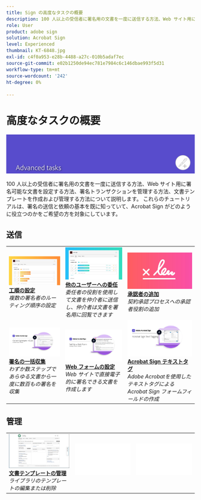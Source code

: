 ```yaml
---
title: Sign の高度なタスクの概要
description: 100 人以上の受信者に署名用の文書を一度に送信する方法、Web サイト用に署名可能な文書を設定する方法、署名トランザクションを管理する方法、文書テンプレートを作成および管理する方法について説明します。
role: User
product: adobe sign
solution: Acrobat Sign
level: Experienced
thumbnail: KT-6848.jpg
exl-id: c4f0a953-e28b-4488-a27c-010b5adaf7ec
source-git-commit: e02b1250de94ec781e7984c6c146dbae993f5d31
workflow-type: tm+mt
source-wordcount: '242'
ht-degree: 0%

---
```


# 高度なタスクの概要

![高度な画像への署名](../assets/Hero-Advanced.png)

100 人以上の受信者に署名用の文書を一度に送信する方法、Web サイト用に署名可能な文書を設定する方法、署名トランザクションを管理する方法、文書テンプレートを作成および管理する方法について説明します。 これらのチュートリアルは、署名の送信と依頼の基本を既に知っていて、Acrobat Sign がどのように役立つのかをご希望の方を対象にしています。

## 送信

<table style="table-layout:fixed">
<tr>
  <td>
    <a href="setting-up-routing.md">
      <img alt="工順の設定" src="../assets/Routing.png">
    </a>
    <div>
    <a href="setting-up-routing.md"><strong>工順の設定</strong></a>
    </div>
    <em>複数の署名者のルーティング順序の設定</em>
    <br>
  </td>
  <td>
    <a href="delegate-signature.md">
      <img alt="他のユーザーへの委任" src="../assets/Delegating.png" />
    </a>  
    <div>
    <a href="delegate-signature.md"><strong>他のユーザーへの委任</strong></a>
    </div>
    <em>委任者の役割を使用して文書を仲介者に送信し、仲介者は文書を署名用に回覧できます</em>
    <br>
  </td>
  <td>
    <a href="add-an-approver.md">
      <img alt="承認者の追加" src="../assets/Approver.png" />
    </a>
    <div>
    <a href="add-an-approver.md"><strong>承認者の追加</strong></a>
    </div>
    <em>契約承認プロセスへの承認者役割の追加</em>
    <br>
  </td>
</tr>
<tr>
  <td>
    <a href="megasign.md">
      <img alt="署名の一括収集" src="../assets/Megasign.png" />
    </a>
    <div>
    <a href="megasign.md"><strong>署名の一括収集</strong></a>
    </div>
    <em>わずか数ステップであらゆる文書から一度に数百もの署名を収集</em>
    <br>
  </td>
  <td>
    <a href="webform.md">
      <img alt="Web フォームの設定" src="../assets/Webform.png" />
    </a>
    <div>
    <a href="webform.md"><strong>Web フォームの設定</strong></a>
    </div>
    <em>Web サイトで直接電子的に署名できる文書を作成します</em>
    <br>
  </td> 
  <td>
    <a href="adobe-sign-text-tagging.md">
      <img alt="Acrobat Sign テキストタグ" src="../assets/Text-Tagging.png" />
  </a>
    <div>
    <a href="adobe-sign-text-tagging.md"><strong>Acrobat Sign テキストタグ</strong></a>
    </div>
    <em>Adobe Acrobatを使用したテキストタグによるAcrobat Sign フォームフィールドの作成</em>
    <br>
  </td> 
</table>

## 管理

<table style="table-layout:fixed">
<tr>
  <td>
    <a href="edit-a-template.md">
      <img alt="文書テンプレートの管理" src="../assets/ManageTemplate.png" />
    </a>
    <div>
    <a href="edit-a-template.md"><strong>文書テンプレートの管理</strong></a>
    </div>
    <em>ライブラリのテンプレートの編集または削除</em>
    <br>
  </td>  
  <td>
    <img alt="スペーサー" src="../assets/Whitespacer.png" />
    <div>
    <br>
  </td>
  <td>
    <img alt="スペーサー" src="../assets/Whitespacer.png" />
    <div>
    <br>
  </td>
</tr>
</table>

